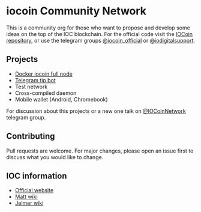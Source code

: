 # iocoin Community Network
This is a community org for those who want to propose and develop some ideas on the top of the IOC blockchain. For the official code visit the [IOCoin repository](https://github.com/IOCoin/DIONS), or use the telegram groups [@iocoin_official](https://t.me/iocoin_official) or [@iodigitalsupport](https://te.me/iodigitalsupport).

## Projects
- [Docker iocoin full node](https://hub.docker.com/r/iocoin/iocoind)
- [Telegram tip bot](https://github.com/iocCN/telegram_bot)
- Test network
- Cross-compiled daemon
- Mobile wallet (Android, Chromebook)

For discussion about this projects or a new one talk on [@IOCoinNetwork](https://t.me/IOCoinNetwork) telegram group.

## Contributing
Pull requests are welcome. For major changes, please open an issue first to discuss what you would like to change.

## IOC information
- [Official website](https://iocoin.io)
- [Matt wiki](https://github.com/mattenglund/IOC-Community-Wiki/wiki)
- [Jelmer wiki](https://iocoin-wiki.gitbook.io/home/)
